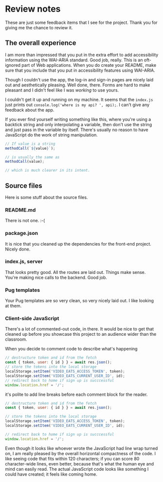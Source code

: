 # Review notes

These are just some feedback items that I see for the project. Thank you for
giving me the chance to review it.

## The overall experience

I am more than impressed that you put in the extra effort to add accessibility
information using the WAI-ARIA standard. Good job, really. This is an
oft-ignored part of Web applications. When you do create your README, make sure
that you include that you put in accessibility features using WAI-ARIA.

Though I couldn't use the app, the log-in and sign-in pages are nicely laid out
and aesthetically pleasing. Well done, there. Forms are hard to make pleasant
and I didn't feel like I was _working_ to use yours.

I couldn't get it up and running on my machine. It seems that the `index.js`
just prints out `console.log('where is my api? ', api);`. I can't give any
feedback about the app.

If you ever find yourself writing something like this, where you're using a
backtick string and only interpolating a variable, then don't use the string
and just pass in the variable by itself. There's usually no reason to have
JavaScript do the work of string manipulation.

```js
// If value is a string
methodCall(`${value}`);

// is usually the same as
methodCall(value);

// which is much clearer in its intent.
```

## Source files

Here is some stuff about the source files.

### README.md

There is not one. :-(

### package.json

It is nice that you cleaned up the dependencies for the front-end project.
Nicely done.

### index.js, server

That looks pretty good. All the routes are laid out. Things make sense. You're
making nice calls to the backend. Good job.

### Pug templates

Your Pug templates are so very clean, so very nicely laid out. I like looking at
them.

### Client-side JavaScript

There's a lot of commented-out code, in there. It would be nice to get that
cleaned up before you showcase this project to an audience wider than the
classroom.

When you decide to comment code to describe what's happening

```js
// destructure token and id from the fetch
const { token, user: { id } } = await res.json();
// store the tokens into the local storage
localStorage.setItem('VIDEO_EATS_ACCESS_TOKEN', token);
localStorage.setItem('VIDEO_EATS_CURRENT_USER_ID', id);
// redirect back to home if sign up is succcessful
window.location.href = '/';
```

it's polite to add line breaks before each comment block for the reader.

```js
// destructure token and id from the fetch
const { token, user: { id } } = await res.json();

// store the tokens into the local storage
localStorage.setItem('VIDEO_EATS_ACCESS_TOKEN', token);
localStorage.setItem('VIDEO_EATS_CURRENT_USER_ID', id);

// redirect back to home if sign up is succcessful
window.location.href = '/';
```

Even though it looks like whoever wrote the JavaScript had line wrap turned on,
I am really pleased by the overall horizontal compactness of the code. I like
seeing code that fits within 120 characters; if you can score 80 character-wide
lines, even better, because that's what the human eye and mind can easily read.
The actual JavaScript code looks like something I could have created; it feels
like coming home.
